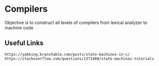 # Compilers
Objective is to construct all levels of compilers from lexical analyzer to machine code

## Useful Links
	https://yakking.branchable.com/posts/state-machines-in-c/
	https://stackoverflow.com/questions/1371460/state-machines-tutorials
